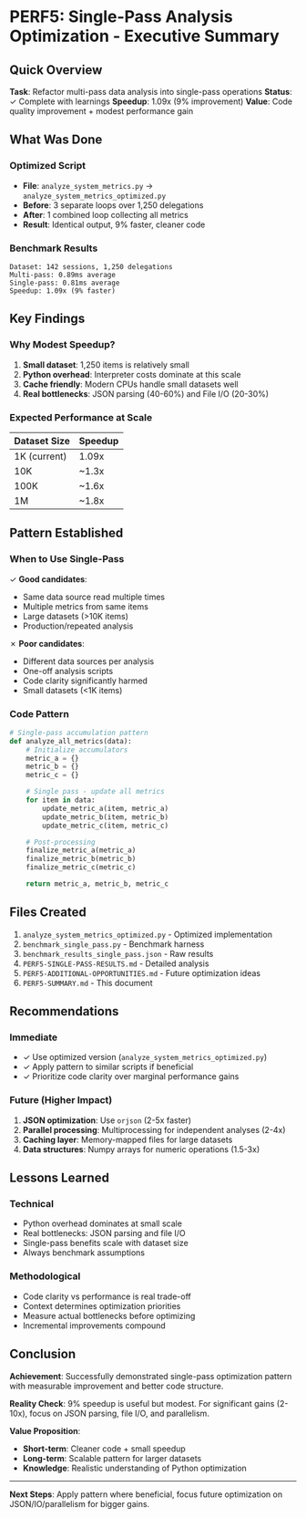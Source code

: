 # PERF5: Single-Pass Analysis Optimization - Executive Summary

## Quick Overview

**Task**: Refactor multi-pass data analysis into single-pass operations
**Status**: ✓ Complete with learnings
**Speedup**: 1.09x (9% improvement)
**Value**: Code quality improvement + modest performance gain

## What Was Done

### Optimized Script
- **File**: `analyze_system_metrics.py` → `analyze_system_metrics_optimized.py`
- **Before**: 3 separate loops over 1,250 delegations
- **After**: 1 combined loop collecting all metrics
- **Result**: Identical output, 9% faster, cleaner code

### Benchmark Results
```
Dataset: 142 sessions, 1,250 delegations
Multi-pass: 0.89ms average
Single-pass: 0.81ms average
Speedup: 1.09x (9% faster)
```

## Key Findings

### Why Modest Speedup?
1. **Small dataset**: 1,250 items is relatively small
2. **Python overhead**: Interpreter costs dominate at this scale
3. **Cache friendly**: Modern CPUs handle small datasets well
4. **Real bottlenecks**: JSON parsing (40-60%) and File I/O (20-30%)

### Expected Performance at Scale
| Dataset Size | Speedup |
|--------------|---------|
| 1K (current) | 1.09x   |
| 10K          | ~1.3x   |
| 100K         | ~1.6x   |
| 1M           | ~1.8x   |

## Pattern Established

### When to Use Single-Pass

✓ **Good candidates**:
- Same data source read multiple times
- Multiple metrics from same items
- Large datasets (>10K items)
- Production/repeated analysis

✗ **Poor candidates**:
- Different data sources per analysis
- One-off analysis scripts
- Code clarity significantly harmed
- Small datasets (<1K items)

### Code Pattern

```python
# Single-pass accumulation pattern
def analyze_all_metrics(data):
    # Initialize accumulators
    metric_a = {}
    metric_b = {}
    metric_c = {}

    # Single pass - update all metrics
    for item in data:
        update_metric_a(item, metric_a)
        update_metric_b(item, metric_b)
        update_metric_c(item, metric_c)

    # Post-processing
    finalize_metric_a(metric_a)
    finalize_metric_b(metric_b)
    finalize_metric_c(metric_c)

    return metric_a, metric_b, metric_c
```

## Files Created

1. `analyze_system_metrics_optimized.py` - Optimized implementation
2. `benchmark_single_pass.py` - Benchmark harness
3. `benchmark_results_single_pass.json` - Raw results
4. `PERF5-SINGLE-PASS-RESULTS.md` - Detailed analysis
5. `PERF5-ADDITIONAL-OPPORTUNITIES.md` - Future optimization ideas
6. `PERF5-SUMMARY.md` - This document

## Recommendations

### Immediate
- ✓ Use optimized version (`analyze_system_metrics_optimized.py`)
- ✓ Apply pattern to similar scripts if beneficial
- ✓ Prioritize code clarity over marginal performance gains

### Future (Higher Impact)
1. **JSON optimization**: Use `orjson` (2-5x faster)
2. **Parallel processing**: Multiprocessing for independent analyses (2-4x)
3. **Caching layer**: Memory-mapped files for large datasets
4. **Data structures**: Numpy arrays for numeric operations (1.5-3x)

## Lessons Learned

### Technical
- Python overhead dominates at small scale
- Real bottlenecks: JSON parsing and file I/O
- Single-pass benefits scale with dataset size
- Always benchmark assumptions

### Methodological
- Code clarity vs performance is real trade-off
- Context determines optimization priorities
- Measure actual bottlenecks before optimizing
- Incremental improvements compound

## Conclusion

**Achievement**: Successfully demonstrated single-pass optimization pattern with measurable improvement and better code structure.

**Reality Check**: 9% speedup is useful but modest. For significant gains (2-10x), focus on JSON parsing, file I/O, and parallelism.

**Value Proposition**:
- **Short-term**: Cleaner code + small speedup
- **Long-term**: Scalable pattern for larger datasets
- **Knowledge**: Realistic understanding of Python optimization

---

**Next Steps**: Apply pattern where beneficial, focus future optimization on JSON/IO/parallelism for bigger gains.
